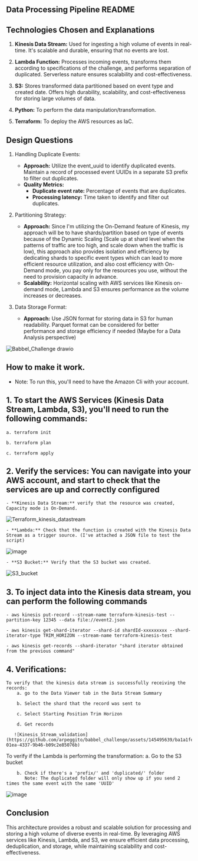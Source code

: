 ## Data Processing Pipeline README

## Technologies Chosen and Explanations

1. **Kinesis Data Stream:** Used for ingesting a high volume of events in real-time. It's scalable and durable, ensuring that no events are lost.

2. **Lambda Function:** Processes incoming events, transforms them according to specifications of the challenge, and performs separation of duplicated. Serverless nature ensures scalability and cost-effectiveness.

3. **S3:** Stores transformed data partitioned based on event type and created date. Offers high durability, scalability, and cost-effectiveness for storing large volumes of data.

4. **Python:** To perform the data manipulation/transformation.

5. **Terraform:** To deploy the AWS resources as IaC.

## Design Questions

1. Handling Duplicate Events:

    - **Approach:** Utilize the event_uuid to identify duplicated events. Maintain a record of processed event UUIDs in a separate S3 prefix to filter out duplicates.
    - **Quality Metrics:**
        - **Duplicate event rate:** Percentage of events that are duplicates.
        - **Processing latency:** Time taken to identify and filter out duplicates.
        
2. Partitioning Strategy:

    - **Approach:** Since I'm utilizing the On-Demand feature of Kinesis, my approach will be to have shards/partition based on type of events because of the Dynamic Scaling (Scale up at shard level when the patterns of traffic are too high, and scale down when the traffic is low), this approach also provides isolation and efficiency by dedicating shards to specific event types which can lead to more efficient resource utilization, and also cost efficiency with On-Demand mode, you pay only for the resources you use, without the need to provision capacity in advance. 
    - **Scalability:** Horizontal scaling with AWS services like Kinesis on-demand mode, Lambda and S3 ensures performance as the volume increases or decreases. 

3. Data Storage Format:

    - **Approach:** Use JSON format for storing data in S3 for human readability. Parquet format can be considered for better performance and storage efficiency if needed (Maybe for a Data Analysis perspective)

![Babbel_Challenge drawio](https://github.com/arpeggito/babbel_challenge/assets/145495639/edff27c8-7602-44d9-aeda-85f2fff1f6b9)

## How to make it work.
- Note: To run this, you'll need to have the Amazon Cli with your account.
## 1. To start the AWS Services (Kinesis Data Stream, Lambda, S3), you'll need to run the following commands:
   
    a. terraform init

    b. terraform plan

    c. terraform apply
   
## 2. Verify the services: You can navigate into your AWS account, and start to check that the services are up and correctly configured

    - **Kinesis Data Stream:** verify that the resource was created, Capacity mode is On-Demand.

![Terraform_kinesis_datastream](https://github.com/arpeggito/babbel_challenge/assets/145495639/5691223b-ed35-404e-90b5-ba7780f6dad4)

    - **Lambda:** Check that the function is created with the Kinesis Data Stream as a trigger source. (I've attached a JSON file to test the script)
    
![image](https://github.com/arpeggito/babbel_challenge/assets/145495639/6ed19eec-e017-4740-a895-8a8d7c94fc59)

    - **S3 Bucket:** Verify that the S3 bucket was created.

![S3_bucket](https://github.com/arpeggito/babbel_challenge/assets/145495639/9541c06e-b1b2-4c9e-9c4f-46b6e0baaae6)

   


## 3. To inject data into the Kinesis data stream, you can perform the following commands

    - aws kinesis put-record --stream-name terraform-kinesis-test --partition-key 12345 --data file://event2.json

    - aws kinesis get-shard-iterator --shard-id shardId-xxxxxxxxx --shard-iterator-type TRIM_HORIZON --stream-name terraform-kinesis-test

    - aws kinesis get-records --shard-iterator "shard iterator obtained from the previous command"

## 4. Verifications:
    To verify that the kinesis data stream is successfully receiving the records:
        a. go to the Data Viewer tab in the Data Stream Summary

        b. Select the shard that the record was sent to

        c. Select Starting Position Trim Horizon

        d. Get records

       ![Kinesis_Stream_validation](https://github.com/arpeggito/babbel_challenge/assets/145495639/ba1a1fe9-01ea-4337-9b46-b09c2e85076b)

   To verify if the Lambda is performing the transformation:
        a. Go to the S3 bucket

        b. Check if there's a 'prefix/' and 'duplicated/' folder
           Note: The duplicated folder will only show up if you send 2 times the same event with the same 'UUID'

![image](https://github.com/arpeggito/babbel_challenge/assets/145495639/99fbf3b4-73b6-4162-afaa-77a8ac64e7ef)

## Conclusion
This architecture provides a robust and scalable solution for processing and storing a high volume of diverse events in real-time. By leveraging AWS services like Kinesis, Lambda, and S3, we ensure efficient data processing, deduplication, and storage, while maintaining scalability and cost-effectiveness.


